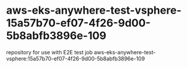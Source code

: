 # aws-eks-anywhere-test-vsphere-15a57b70-ef07-4f26-9d00-5b8abfb3896e-109
repository for use with E2E test job aws-eks-anywhere-test-vsphere:15a57b70-ef07-4f26-9d00-5b8abfb3896e-109
